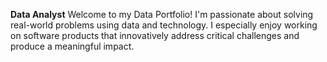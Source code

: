 **Data Analyst**
Welcome to my Data Portfolio!
I'm passionate about solving real-world problems using data and technology.
I especially enjoy working on software products that innovatively address critical challenges and produce a meaningful impact.
